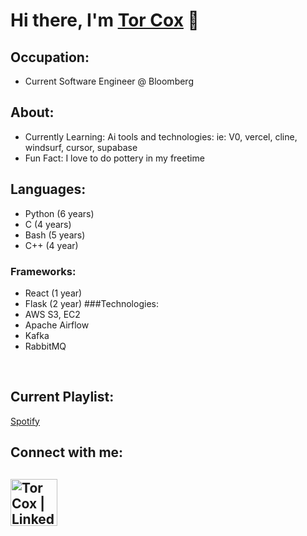 # Hi there, I'm [Tor Cox][LinkedIn] 👋

## Occupation:
- Current Software Engineer @ Bloomberg <br />

## About:
- Currently Learning: Ai tools and technologies: ie: V0, vercel, cline, windsurf, cursor, supabase
- Fun Fact: I love to do pottery in my freetime

## Languages:
- Python (6 years)
- C (4 years)
- Bash (5 years)
- C++ (4 year)
### Frameworks:
- React (1 year)
- Flask (2 year)
###Technologies:
- AWS S3, EC2
- Apache Airflow
- Kafka
- RabbitMQ
<br />

## Current Playlist:
[Spotify]

## Connect with me:  
[<img align="left" alt="Tor Cox | LinkedIn" width="75px" src="https://upload.wikimedia.org/wikipedia/commons/8/80/LinkedIn_Logo_2013.svg" />][linkedin]
<br />
---
[nd]: https://www.nd.edu/
[linkedin]: https://linkedin.com/in/tor-iv
[Spotify]: https://open.spotify.com/playlist/5I5LITTuZAJtfH1IfR3qfP?si=db422729f8d1438b

